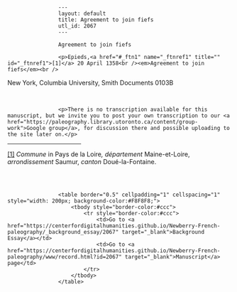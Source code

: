 
                    ---
                    layout: default
                    title: Agreement to join fiefs
                    utl_id: 2067
                    ---
                
                    Agreement to join fiefs
  
                    <p>Epieds,<a href="#_ftn1" name="_ftnref1" title="" id="_ftnref1">[1]</a> 20 April 1358<br /><em>Agreement to join fiefs</em><br />
New York, Columbia University, Smith Documents 0103B</p>
<p> </p>
  
                    <p>There is no transcription available for this manuscript, but we invite you to post your own transcription to our <a href="https://paleography.library.utoronto.ca/content/group-work">Google group</a>, for discussion there and possible uploading to the site later on.</p>
<div>
<hr align="left" size="1" width="33%" /><div id="ftn1">
<a href="#_ftnref1" name="_ftn1" title="" id="_ftn1">[1]</a> <em>Commune</em> in Pays de la Loire<em>, département</em> Maine-et-Loire, <em>arrondissement</em> Saumur, <em>canton</em> Doué-la-Fontaine.
</div>
</div>
<p> </p>

                    
                     
                    <table border="0.5" cellpadding="1" cellspacing="1" style="width: 200px; background-color:#F8F8F8;">
                        <tbody style="border-color:#ccc">
                            <tr style="border-color:#ccc">
                                <td>Go to <a href="https://centerfordigitalhumanities.github.io/Newberry-French-paleography/_background_essay/2067" target="_blank">Background Essay</a></td>
                                <td>Go to <a href="https://centerfordigitalhumanities.github.io/Newberry-French-paleography/www/record.html?id=2067" target="_blank">Manuscript</a> page</td>
                            </tr>
                        </tbody>
                    </table>
                     
                
                